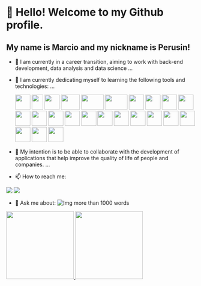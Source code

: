 # 👋 Hello! Welcome to my Github profile.
## My name is Marcio and my nickname is Perusin!

<!-- **P3RUSIN/MARCIO PEROZIN** is a ✨ _special_ ✨ repository GitHub profile.-->

- 🔭 I am currently in a career transition, aiming to work with back-end development, data analysis and data science ...
- 🌱 I am currently dedicating myself to learning the following tools and technologies: ...     
  
  <img src="https://cdn.jsdelivr.net/gh/devicons/devicon@latest/icons/html5/html5-original-wordmark.svg" height="40" width="40" />
  
  <img src="https://cdn.jsdelivr.net/gh/devicons/devicon@latest/icons/javascript/javascript-plain.svg" height="40" width="30" />

  <img src="https://cdn.jsdelivr.net/gh/devicons/devicon@latest/icons/css3/css3-original-wordmark.svg" height="40" width="40" />

  <img src="https://cdn.jsdelivr.net/gh/devicons/devicon@latest/icons/anaconda/anaconda-original-wordmark.svg" height="40" width="50" />
  
  <img src="https://cdn.jsdelivr.net/gh/devicons/devicon@latest/icons/azure/azure-plain-wordmark.svg" height="40" width="60" />

  <img src="https://cdn.jsdelivr.net/gh/devicons/devicon@latest/icons/hadoop/hadoop-original-wordmark.svg" height="40" width="60" />

  <img src="https://cdn.jsdelivr.net/gh/devicons/devicon@latest/icons/jquery/jquery-original-wordmark.svg" height="40" width="40" />

  <img src="https://cdn.jsdelivr.net/gh/devicons/devicon@latest/icons/matplotlib/matplotlib-original-wordmark.svg" height="40" width="40" />

  <img src="https://cdn.jsdelivr.net/gh/devicons/devicon@latest/icons/mongodb/mongodb-original-wordmark.svg" height="40" width="40" />

  <img src="https://cdn.jsdelivr.net/gh/devicons/devicon@latest/icons/numpy/numpy-original-wordmark.svg" height="40" width="40" />

  <img src="https://cdn.jsdelivr.net/gh/devicons/devicon@latest/icons/pandas/pandas-original-wordmark.svg" height="40" width="40" />
  
  <img src="https://cdn.jsdelivr.net/gh/devicons/devicon@latest/icons/python/python-original-wordmark.svg" height="40" width="40" />

  <img src="https://cdn.jsdelivr.net/gh/devicons/devicon@latest/icons/pytorch/pytorch-original-wordmark.svg" height="40" width="40" />

  <img src="https://cdn.jsdelivr.net/gh/devicons/devicon@latest/icons/pycharm/pycharm-original.svg" height="40" width="40" />

  <img src="https://cdn.jsdelivr.net/gh/devicons/devicon@latest/icons/pytorch/pytorch-original-wordmark.svg" height="40" width="40" />

  <img src="https://cdn.jsdelivr.net/gh/devicons/devicon@latest/icons/r/r-plain.svg" height="40" width="40" />

  <img src="https://cdn.jsdelivr.net/gh/devicons/devicon@latest/icons/scikitlearn/scikitlearn-original.svg" height="40" width="40" />

  <img src="https://cdn.jsdelivr.net/gh/devicons/devicon@latest/icons/spack/spack-original.svg" height="40" width="40" />

  <img src="https://cdn.jsdelivr.net/gh/devicons/devicon@latest/icons/sqlite/sqlite-original-wordmark.svg" height="40" width="40" />

  <img src="https://cdn.jsdelivr.net/gh/devicons/devicon@latest/icons/sqldeveloper/sqldeveloper-original.svg" height="40" width="40" />

  <img src="https://cdn.jsdelivr.net/gh/devicons/devicon@latest/icons/stackoverflow/stackoverflow-original-wordmark.svg" height="40" width="40" />

  <img src="https://cdn.jsdelivr.net/gh/devicons/devicon@latest/icons/tensorflow/tensorflow-original.svg" height="40" width="40" />    
          
  <img src="https://cdn.jsdelivr.net/gh/devicons/devicon@latest/icons/java/java-original-wordmark.svg" height="40" width="40" />

  <img src="https://cdn.jsdelivr.net/gh/devicons/devicon@latest/icons/mysql/mysql-original-wordmark.svg" height="40" width="40" />    
           
- 👯 My intention is to be able to collaborate with the development of applications that help improve the quality of life of people and companies. ...
- 📫 How to reach me:

<div>
<a href = "mailto:contato@marcioperozin@gmail.com"><img loading="lazy" src="https://img.shields.io/badge/Gmail-D14836?style=for-the-badge&logo=gmail&logoColor=white" target="_blank"></a>
<a href="https://www.linkedin.com/in/marcio-perozin-58162334/" target="_blank"><img loading="lazy" src="https://img.shields.io/badge/-LinkedIn-%230077B5?style=for-the-badge&logo=linkedin&logoColor=white" target="_blank"></a>   
</div>
  
- 💬 Ask me about: ![Img more than 1000 words](https://github.com/Perozin/P3RUSINMARCIO/assets/47696277/1ebae380-6e3c-4244-a6f7-81c21bc1e5c2) 

<div>
<a href="https://github.com/Perozin">
<img loading="lazy" height="180em" src="https://github-readme-stats.vercel.app/api/top-langs/?username=Perozin&layout=compact&langs_count=7&theme=dracula"/>
<img loading="lazy" height="180em" src="https://github-readme-stats.vercel.app/api?username=Perozin&show_icons=true&theme=dracula&include_all_commits=true&count_private=true"/>
</div>



  

          


  
 
